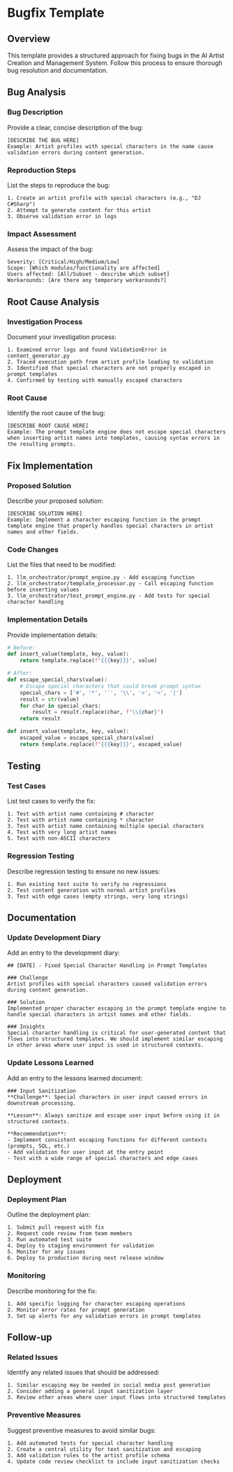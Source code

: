 # Bugfix Template

## Overview
This template provides a structured approach for fixing bugs in the AI Artist Creation and Management System. Follow this process to ensure thorough bug resolution and documentation.

## Bug Analysis

### Bug Description
Provide a clear, concise description of the bug:
```
[DESCRIBE THE BUG HERE]
Example: Artist profiles with special characters in the name cause validation errors during content generation.
```

### Reproduction Steps
List the steps to reproduce the bug:
```
1. Create an artist profile with special characters (e.g., "DJ C#Sharp")
2. Attempt to generate content for this artist
3. Observe validation error in logs
```

### Impact Assessment
Assess the impact of the bug:
```
Severity: [Critical/High/Medium/Low]
Scope: [Which modules/functionality are affected]
Users affected: [All/Subset - describe which subset]
Workarounds: [Are there any temporary workarounds?]
```

## Root Cause Analysis

### Investigation Process
Document your investigation process:
```
1. Examined error logs and found ValidationError in content_generator.py
2. Traced execution path from artist profile loading to validation
3. Identified that special characters are not properly escaped in prompt templates
4. Confirmed by testing with manually escaped characters
```

### Root Cause
Identify the root cause of the bug:
```
[DESCRIBE ROOT CAUSE HERE]
Example: The prompt template engine does not escape special characters when inserting artist names into templates, causing syntax errors in the resulting prompts.
```

## Fix Implementation

### Proposed Solution
Describe your proposed solution:
```
[DESCRIBE SOLUTION HERE]
Example: Implement a character escaping function in the prompt template engine that properly handles special characters in artist names and other fields.
```

### Code Changes
List the files that need to be modified:
```
1. llm_orchestrator/prompt_engine.py - Add escaping function
2. llm_orchestrator/template_processor.py - Call escaping function before inserting values
3. llm_orchestrator/test_prompt_engine.py - Add tests for special character handling
```

### Implementation Details
Provide implementation details:
```python
# Before:
def insert_value(template, key, value):
    return template.replace(f"{{{key}}}", value)

# After:
def escape_special_chars(value):
    # Escape special characters that could break prompt syntax
    special_chars = ['#', '*', '`', '\\', '>', '<', '|']
    result = str(value)
    for char in special_chars:
        result = result.replace(char, f"\\{char}")
    return result

def insert_value(template, key, value):
    escaped_value = escape_special_chars(value)
    return template.replace(f"{{{key}}}", escaped_value)
```

## Testing

### Test Cases
List test cases to verify the fix:
```
1. Test with artist name containing # character
2. Test with artist name containing * character
3. Test with artist name containing multiple special characters
4. Test with very long artist names
5. Test with non-ASCII characters
```

### Regression Testing
Describe regression testing to ensure no new issues:
```
1. Run existing test suite to verify no regressions
2. Test content generation with normal artist profiles
3. Test with edge cases (empty strings, very long strings)
```

## Documentation

### Update Development Diary
Add an entry to the development diary:
```
## [DATE] - Fixed Special Character Handling in Prompt Templates

### Challenge
Artist profiles with special characters caused validation errors during content generation.

### Solution
Implemented proper character escaping in the prompt template engine to handle special characters in artist names and other fields.

### Insights
Special character handling is critical for user-generated content that flows into structured templates. We should implement similar escaping in other areas where user input is used in structured contexts.
```

### Update Lessons Learned
Add an entry to the lessons learned document:
```
### Input Sanitization
**Challenge**: Special characters in user input caused errors in downstream processing.

**Lesson**: Always sanitize and escape user input before using it in structured contexts.

**Recommendation**:
- Implement consistent escaping functions for different contexts (prompts, SQL, etc.)
- Add validation for user input at the entry point
- Test with a wide range of special characters and edge cases
```

## Deployment

### Deployment Plan
Outline the deployment plan:
```
1. Submit pull request with fix
2. Request code review from team members
3. Run automated test suite
4. Deploy to staging environment for validation
5. Monitor for any issues
6. Deploy to production during next release window
```

### Monitoring
Describe monitoring for the fix:
```
1. Add specific logging for character escaping operations
2. Monitor error rates for prompt generation
3. Set up alerts for any validation errors in prompt templates
```

## Follow-up

### Related Issues
Identify any related issues that should be addressed:
```
1. Similar escaping may be needed in social media post generation
2. Consider adding a general input sanitization layer
3. Review other areas where user input flows into structured templates
```

### Preventive Measures
Suggest preventive measures to avoid similar bugs:
```
1. Add automated tests for special character handling
2. Create a central utility for text sanitization and escaping
3. Add validation rules to the artist profile schema
4. Update code review checklist to include input sanitization checks
```
